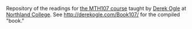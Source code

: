Repository of the readings for [the MTH107 course](https://derekogle.com/NCMTH107/) taught by [Derek Ogle](https://derekogle.com/) at [Northland College](https://www.northland.edu/). See http://derekogle.com/Book107/ for the compiled "book."

